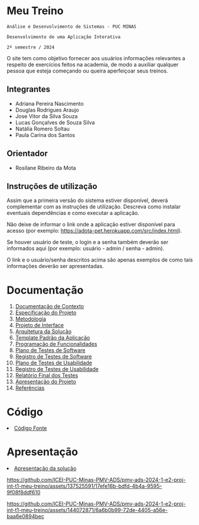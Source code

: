 # Meu Treino

`Análise e Desenvolvimento de Sistemas - PUC MINAS`

`Desenvolvimento de uma Aplicação Interativa`

`2º semestre / 2024`

O site tem como objetivo fornecer aos usuários informações relevantes a respeito de exercícios feitos na academia, de modo a auxiliar qualquer pessoa que esteja começando ou queira aperfeiçoar seus treinos.

## Integrantes

* Adriana Pereira Nascimento
* Douglas Rodrigues Araujo
* Jose Vitor da Silva Souza
* Lucas Gonçalves de Souza Silva
* Natália Romero Soltau
* Paula Carina dos Santos

## Orientador

* Rosilane Ribeiro da Mota

## Instruções de utilização

Assim que a primeira versão do sistema estiver disponível, deverá complementar com as instruções de utilização. Descreva como instalar eventuais dependências e como executar a aplicação.

Não deixe de informar o link onde a aplicação estiver disponível para acesso (por exemplo: https://adota-pet.herokuapp.com/src/index.html).

Se houver usuário de teste, o login e a senha também deverão ser informados aqui (por exemplo: usuário - admin / senha - admin).

O link e o usuário/senha descritos acima são apenas exemplos de como tais informações deverão ser apresentadas.

# Documentação

<ol>
<li><a href="docs/01-Documentação de Contexto.md"> Documentação de Contexto</a></li>
<li><a href="docs/02-Especificação do Projeto.md"> Especificação do Projeto</a></li>
<li><a href="docs/03-Metodologia.md"> Metodologia</a></li>
<li><a href="docs/04-Projeto de Interface.md"> Projeto de Interface</a></li>
<li><a href="docs/05-Arquitetura da Solução.md"> Arquitetura da Solução</a></li>
<li><a href="docs/06-Template Padrão da Aplicação.md"> Template Padrão da Aplicação</a></li>
<li><a href="docs/07-Programação de Funcionalidades.md"> Programação de Funcionalidades</a></li>
<li><a href="docs/08-Plano de Testes de Software.md"> Plano de Testes de Software</a></li>
<li><a href="docs/09-Registro de Testes de Software.md"> Registro de Testes de Software</a></li>
<li><a href="docs/10-Plano de Testes de Usabilidade.md"> Plano de Testes de Usabilidade</a></li>
<li><a href="docs/11-Registro de Testes de Usabilidade.md"> Registro de Testes de Usabilidade</a></li>
<li><a href="docs/12-Relatório Final dos Testes.md"> Relatório Final dos Testes</a></li>
<li><a href="docs/13-Apresentação do Projeto.md"> Apresentação do Projeto</a></li>
<li><a href="docs/14-Referências.md"> Referências</a></li>
</ol>

# Código

<li><a href="src/README.md"> Código Fonte</a></li>

# Apresentação

<li><a href="presentation/README.md"> Apresentação da solução</a></li>




https://github.com/ICEI-PUC-Minas-PMV-ADS/pmv-ads-2024-1-e2-proj-int-t1-meu-treino/assets/137525591/17efe16b-bdfd-4b4a-9595-9f08f8ddf610



https://github.com/ICEI-PUC-Minas-PMV-ADS/pmv-ads-2024-1-e2-proj-int-t1-meu-treino/assets/144072871/6a6b0b99-72de-4405-a56e-baa6e0894bec




